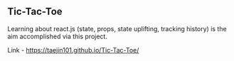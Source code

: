 ## Tic-Tac-Toe
Learning about react.js (state, props, state uplifting, tracking history) is the aim accomplished via this project.


Link - https://taejin101.github.io/Tic-Tac-Toe/